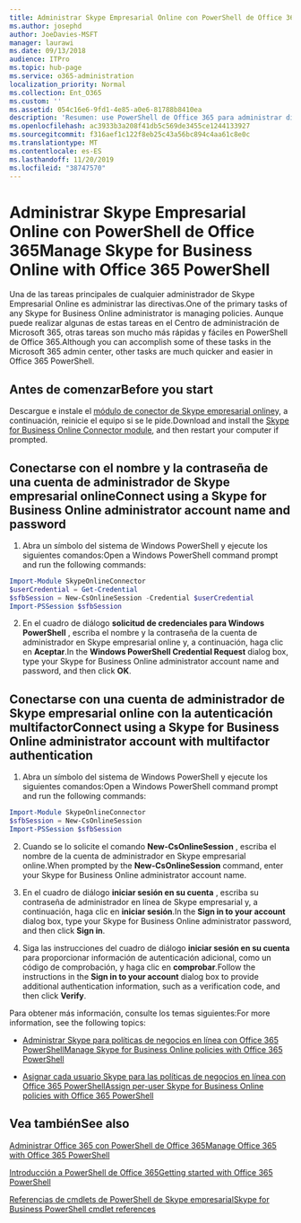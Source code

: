 ```yaml
---
title: Administrar Skype Empresarial Online con PowerShell de Office 365
ms.author: josephd
author: JoeDavies-MSFT
manager: laurawi
ms.date: 09/13/2018
audience: ITPro
ms.topic: hub-page
ms.service: o365-administration
localization_priority: Normal
ms.collection: Ent_O365
ms.custom: ''
ms.assetid: 054c16e6-9fd1-4e85-a0e6-81788b8410ea
description: 'Resumen: use PowerShell de Office 365 para administrar directivas de Skype Empresarial Online, directivas por usuario y opciones de reunión.'
ms.openlocfilehash: ac3933b3a208f41db5c569de3455ce1244133927
ms.sourcegitcommit: f316aef1c122f8eb25c43a56bc894c4aa61c8e0c
ms.translationtype: MT
ms.contentlocale: es-ES
ms.lasthandoff: 11/20/2019
ms.locfileid: "38747570"
---
```

# <a name="manage-skype-for-business-online-with-office-365-powershell"></a><span data-ttu-id="cefef-103">Administrar Skype Empresarial Online con PowerShell de Office 365</span><span class="sxs-lookup"><span data-stu-id="cefef-103">Manage Skype for Business Online with Office 365 PowerShell</span></span>

<span data-ttu-id="cefef-104">Una de las tareas principales de cualquier administrador de Skype Empresarial Online es administrar las directivas.</span><span class="sxs-lookup"><span data-stu-id="cefef-104">One of the primary tasks of any Skype for Business Online administrator is managing policies.</span></span> <span data-ttu-id="cefef-105">Aunque puede realizar algunas de estas tareas en el Centro de administración de Microsoft 365, otras tareas son mucho más rápidas y fáciles en PowerShell de Office 365.</span><span class="sxs-lookup"><span data-stu-id="cefef-105">Although you can accomplish some of these tasks in the Microsoft 365 admin center, other tasks are much quicker and easier in Office 365 PowerShell.</span></span> 

## <a name="before-you-start"></a><span data-ttu-id="cefef-106">Antes de comenzar</span><span class="sxs-lookup"><span data-stu-id="cefef-106">Before you start</span></span>

<span data-ttu-id="cefef-107">Descargue e instale el [módulo de conector de Skype empresarial online](https://www.microsoft.com/download/details.aspx?id=39366)y, a continuación, reinicie el equipo si se le pide.</span><span class="sxs-lookup"><span data-stu-id="cefef-107">Download and install the [Skype for Business Online Connector module](https://www.microsoft.com/download/details.aspx?id=39366), and then restart your computer if prompted.</span></span>


## <a name="connect-using-a-skype-for-business-online-administrator-account-name-and-password"></a><span data-ttu-id="cefef-108">Conectarse con el nombre y la contraseña de una cuenta de administrador de Skype empresarial online</span><span class="sxs-lookup"><span data-stu-id="cefef-108">Connect using a Skype for Business Online administrator account name and password</span></span>

1. <span data-ttu-id="cefef-109">Abra un símbolo del sistema de Windows PowerShell y ejecute los siguientes comandos:</span><span class="sxs-lookup"><span data-stu-id="cefef-109">Open a Windows PowerShell command prompt and run the following commands:</span></span> 
    
  ```powershell
  Import-Module SkypeOnlineConnector
  $userCredential = Get-Credential
  $sfbSession = New-CsOnlineSession -Credential $userCredential
  Import-PSSession $sfbSession
  ```

2. <span data-ttu-id="cefef-110">En el cuadro de diálogo **solicitud de credenciales para Windows PowerShell** , escriba el nombre y la contraseña de la cuenta de administrador en Skype empresarial online y, a continuación, haga clic en **Aceptar**.</span><span class="sxs-lookup"><span data-stu-id="cefef-110">In the **Windows PowerShell Credential Request** dialog box, type your Skype for Business Online administrator account name and password, and then click **OK**.</span></span>


## <a name="connect-using-a-skype-for-business-online-administrator-account-with-multifactor-authentication"></a><span data-ttu-id="cefef-111">Conectarse con una cuenta de administrador de Skype empresarial online con la autenticación multifactor</span><span class="sxs-lookup"><span data-stu-id="cefef-111">Connect using a Skype for Business Online administrator account with multifactor authentication</span></span>

1. <span data-ttu-id="cefef-112">Abra un símbolo del sistema de Windows PowerShell y ejecute los siguientes comandos:</span><span class="sxs-lookup"><span data-stu-id="cefef-112">Open a Windows PowerShell command prompt and run the following commands:</span></span>

  ```powershell
  Import-Module SkypeOnlineConnector
  $sfbSession = New-CsOnlineSession
  Import-PSSession $sfbSession
  ```

2. <span data-ttu-id="cefef-113">Cuando se lo solicite el comando **New-CsOnlineSession** , escriba el nombre de la cuenta de administrador en Skype empresarial online.</span><span class="sxs-lookup"><span data-stu-id="cefef-113">When prompted by the **New-CsOnlineSession** command, enter your Skype for Business Online administrator account name.</span></span>

3. <span data-ttu-id="cefef-114">En el cuadro de diálogo **iniciar sesión en su cuenta** , escriba su contraseña de administrador en línea de Skype empresarial y, a continuación, haga clic en **iniciar sesión**.</span><span class="sxs-lookup"><span data-stu-id="cefef-114">In the **Sign in to your account** dialog box, type your Skype for Business Online administrator password, and then click **Sign in**.</span></span>

4. <span data-ttu-id="cefef-115">Siga las instrucciones del cuadro de diálogo **iniciar sesión en su cuenta** para proporcionar información de autenticación adicional, como un código de comprobación, y haga clic en **comprobar**.</span><span class="sxs-lookup"><span data-stu-id="cefef-115">Follow the instructions in the **Sign in to your account** dialog box to provide additional authentication information, such as a verification code, and then click **Verify**.</span></span>

<span data-ttu-id="cefef-116">Para obtener más información, consulte los temas siguientes:</span><span class="sxs-lookup"><span data-stu-id="cefef-116">For more information, see the following topics:</span></span>
  
- [<span data-ttu-id="cefef-117">Administrar Skype para políticas de negocios en línea con Office 365 PowerShell</span><span class="sxs-lookup"><span data-stu-id="cefef-117">Manage Skype for Business Online policies with Office 365 PowerShell</span></span>](manage-skype-for-business-online-policies-with-office-365-powershell.md)
    
- [<span data-ttu-id="cefef-118">Asignar cada usuario Skype para las políticas de negocios en línea con Office 365 PowerShell</span><span class="sxs-lookup"><span data-stu-id="cefef-118">Assign per-user Skype for Business Online policies with Office 365 PowerShell</span></span>](assign-per-user-skype-for-business-online-policies-with-office-365-powershell.md)
    
## <a name="see-also"></a><span data-ttu-id="cefef-119">Vea también</span><span class="sxs-lookup"><span data-stu-id="cefef-119">See also</span></span>

[<span data-ttu-id="cefef-120">Administrar Office 365 con PowerShell de Office 365</span><span class="sxs-lookup"><span data-stu-id="cefef-120">Manage Office 365 with Office 365 PowerShell</span></span>](manage-office-365-with-office-365-powershell.md)
  
[<span data-ttu-id="cefef-121">Introducción a PowerShell de Office 365</span><span class="sxs-lookup"><span data-stu-id="cefef-121">Getting started with Office 365 PowerShell</span></span>](getting-started-with-office-365-powershell.md)

[<span data-ttu-id="cefef-122">Referencias de cmdlets de PowerShell de Skype empresarial</span><span class="sxs-lookup"><span data-stu-id="cefef-122">Skype for Business PowerShell cmdlet references</span></span>](https://docs.microsoft.com/powershell/module/skype/?view=skype-ps)

